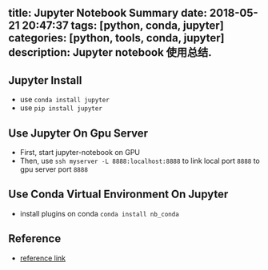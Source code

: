 title: Jupyter Notebook Summary
date: 2018-05-21 20:47:37
tags: [python, conda, jupyter]
categories: [python, tools, conda, jupyter]
description: Jupyter notebook 使用总结.
---

## Jupyter Install 

- use `conda install jupyter`
- use `pip install jupyter`

## Use Jupyter On Gpu Server

- First, start jupyter-notebook on GPU
- Then, use `ssh myserver -L 8888:localhost:8888` to link local port `8888` to gpu server port `8888`


## Use Conda Virtual Environment On Jupyter

- install plugins on conda `conda install nb_conda`


## Reference 

- [reference link](https://www.jianshu.com/p/afea092dda1d)
